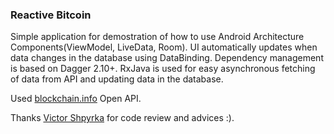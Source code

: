### Reactive Bitcoin
Simple application for demostration of how to use Android Architecture Components(ViewModel, LiveData, Room). UI automatically updates when data changes in the database using DataBinding.
Dependency management is based on Dagger 2.10+.
RxJava is used for easy asynchronous fetching of data from API and updating data in the database.

Used [blockchain.info](https://https://blockchain.info/) Open API.

Thanks [Victor Shpyrka](https://github.com/vshpyrka) for code review and advices :).
